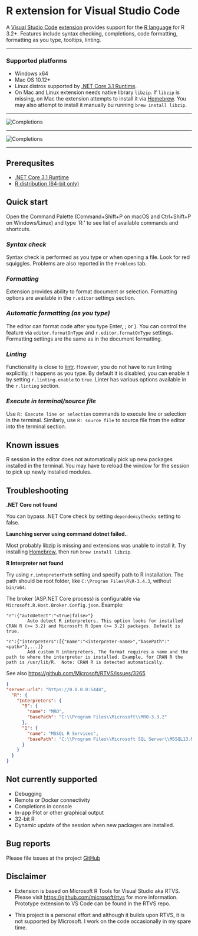 # R extension for Visual Studio Code

A [Visual Studio Code](https://code.visualstudio.com/) [extension](https://marketplace.visualstudio.com/VSCode) provides support for the [R language](https://www.r-project.org/) for R 3.2+. Features include syntax checking, completions, code formatting, formatting as you type, tooltips, linting.

---
### Supported platforms
- Windows x64
- Mac OS 10.12+
- Linux distros supported by [.NET Core 3.1 Runtime](https://www.microsoft.com/net/download).
- On Mac and Linux extension needs native library `libzip`. If `libzip` is missing, on Mac the extension attempts to install it via [Homebrew](https://brew.sh/). You may also attempt to install it manually bu running `brew install libzip`.

---
![Completions](https://raw.githubusercontent.com/MikhailArkhipov/vscode-r/master/src/VSCode/images/ggplot.png)

---
![Completions](https://raw.githubusercontent.com/MikhailArkhipov/vscode-r/master/src/VSCode/images/completions.png)

---
## Prerequsites

- [.NET Core 3.1 Runtime](https://www.microsoft.com/net/download)
- [R distribution (64-bit only)](https://cloud.r-project.org/)

## Quick start

Open the Command Palette (Command+Shift+P on macOS and Ctrl+Shift+P on Windows/Linux) and type 'R:' to see list of available commands and shortcuts.

### _Syntax check_
Syntax check is performed as you type or when opening a file. Look for red squiggles. Problems are also reported in the `Problems` tab.

### _Formatting_
Extension provides ability to format document or selection. Formatting options are available in the `r.editor` settings section.

### _Automatic formatting (as you type)_
The editor can format code after you type Enter, ; or }. You can control the feature via `editor.formatOnType` and `r.editor.fornatOnType` settings. Formatting settings are the same as in the document formatting.

### _Linting_ 
Functionality is close to [lintr](https://github.com/jimhester/lintr). However, you do not have to run linting explicitly, it happens as you type. By default it is disabled, you can enable it by setting `r.linting.enable` to `true`. Linter has various options available in the `r.linting` section.

### _Execute in terminal/source file_
Use `R: Execute line or selection` commands to execute line or selection in the terminal. Similarly, use `R: source file` to source file from the editor into the terminal section.

## Known issues
R session in the editor does not automatically pick up new packages installed in the terminal. You may have to reload the window for the session to pick up newly installed modules.

## Troubleshooting
**.NET Core not found** 

You can bypass .NET Core check by setting `dependencyChecks` setting to false.

**Launching server using command dotnet failed.**. 

Most probably libzip is missing and extensions was unable to install it. Try installing [Homebrew](https://brew.sh/), then run `brew install libzip`.

**R Interpreter not found**

Try using `r.intepreterPath` setting and specify path to R installation. The path should be root folder, like `C:\Program Files\R\R-3.4.3`, without `bin/x64`.

The broker (ASP.NET Core process) is configurable via `Microsoft.R.Host.Broker.Config.json`. Example:
```
"r":{"autoDetect":"<true|false>"}
        Auto detect R interpreters. This option looks for installed CRAN R (>= 3.2) and Microsoft R Open (>= 3.2) packages. Default is true.
```
```
"r":{"interpreters":[{"name":"<interpreter-name>","basePath":"<path>"},...]}
        Add custom R interpreters. The format requires a name and the path to where the interpreter is installed. Example, for CRAN R the path is /usr/lib/R.  Note: CRAN R is detected automatically.
```
See also https://github.com/Microsoft/RTVS/issues/3265
```json
{
"server.urls": "https://0.0.0.0:5444",
  "R": {
    "Interpreters": {
      "0": {
        "name": "MRO",
        "basePath": "C:\\Program Files\\Microsoft\\MRO-3.3.2"
      },
      "1": {
        "name": "MSSQL R Services",
        "basePath": "C:\\Program Files\\Microsoft SQL Server\\MSSQL13.MSSQL01\\R_SERVICES"
      }
    }
  }
}
```

## Not currently supported
- Debugging
- Remote or Docker connectivity
- Completions in console
- In-app Plot or other graphical output
- 32-bit R
- Dynamic update of the session when new packages are installed.

## Bug reports
Please file issues at the project [GitHub](https://github.com/MikhailArkhipov/vscode-r)

## Disclaimer
- Extension is based on Microsoft R Tools for Visual Studio aka RTVS.
Please visit https://github.com/microsoft/rtvs for more information.
Prototype extension to VS Code can be found in the RTVS repo. 

- This project is a personal effort and although it builds upon RTVS,
it is not supported by Microsoft. I work on the code occasionally 
in my spare time.
